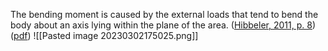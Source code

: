 The bending moment is caused by the external loads that tend to bend the body about an axis lying within the plane of the area. ([Hibbeler, 2011, p. 8](zotero://select/library/items/XW832UJH)) ([pdf](zotero://open-pdf/library/items/5Q89FKQF?page=27&annotation=6TC4PLBF))
![[Pasted image 20230302175025.png]]